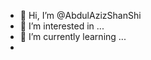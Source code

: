 - 👋 Hi, I’m @AbdulAzizShanShi
- 👀 I’m interested in ...
- 🌱 I’m currently learning ...
-

<!---
AbdulAzizShanShi/AbdulAzizShanShi is a ✨ special ✨ repository because its `README.md` (this file) appears on your GitHub profile.
You can click the Preview link to take a look at your changes.
--->

